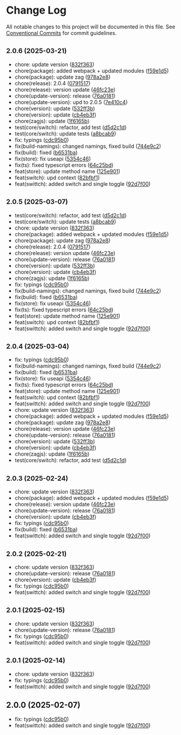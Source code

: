 # Change Log

All notable changes to this project will be documented in this file.
See [Conventional Commits](https://conventionalcommits.org) for commit guidelines.

## <small>2.0.6 (2025-03-21)</small>

* chore: update version ([832f363](https://gitlab.optimacros.com/fe/ui-kit/commit/832f363))
* chore(package): added webpack + updated modules ([f59e1d5](https://gitlab.optimacros.com/fe/ui-kit/commit/f59e1d5))
* chore(package): update zag ([978a2e8](https://gitlab.optimacros.com/fe/ui-kit/commit/978a2e8))
* chore(release): 2.0.4 ([0791517](https://gitlab.optimacros.com/fe/ui-kit/commit/0791517))
* chore(release): version update ([46fc23e](https://gitlab.optimacros.com/fe/ui-kit/commit/46fc23e))
* chore(update-version): release ([76a0181](https://gitlab.optimacros.com/fe/ui-kit/commit/76a0181))
* chore(update-version): upd to 2.0.5 ([7e410c4](https://gitlab.optimacros.com/fe/ui-kit/commit/7e410c4))
* chore(version): update ([532ff3b](https://gitlab.optimacros.com/fe/ui-kit/commit/532ff3b))
* chore(version): update ([cb4eb3f](https://gitlab.optimacros.com/fe/ui-kit/commit/cb4eb3f))
* chore(zagjs): update ([1f6165b](https://gitlab.optimacros.com/fe/ui-kit/commit/1f6165b))
* test(core/switch): refactor, add test ([d5d2c1d](https://gitlab.optimacros.com/fe/ui-kit/commit/d5d2c1d))
* test(core/switch): update tests ([a8bcab9](https://gitlab.optimacros.com/fe/ui-kit/commit/a8bcab9))
* fix: typings ([cdc95b0](https://gitlab.optimacros.com/fe/ui-kit/commit/cdc95b0))
* fix(build-namings): changed namings, fixed build ([744e9c2](https://gitlab.optimacros.com/fe/ui-kit/commit/744e9c2))
* fix(build): fixed ([b6531ba](https://gitlab.optimacros.com/fe/ui-kit/commit/b6531ba))
* fix(store): fix useapi ([5354c46](https://gitlab.optimacros.com/fe/ui-kit/commit/5354c46))
* fix(ts): fixed typescript errors ([64c25bd](https://gitlab.optimacros.com/fe/ui-kit/commit/64c25bd))
* feat(store): update method name ([125e901](https://gitlab.optimacros.com/fe/ui-kit/commit/125e901))
* feat(switch): upd context ([82bfbf1](https://gitlab.optimacros.com/fe/ui-kit/commit/82bfbf1))
* feat(swittch): added switch and single toggle ([92d7f00](https://gitlab.optimacros.com/fe/ui-kit/commit/92d7f00))





## <small>2.0.5 (2025-03-07)</small>

* test(core/switch): refactor, add test ([d5d2c1d](https://gitlab.optimacros.com/fe/ui-kit/commit/d5d2c1d))
* test(core/switch): update tests ([a8bcab9](https://gitlab.optimacros.com/fe/ui-kit/commit/a8bcab9))
* chore: update version ([832f363](https://gitlab.optimacros.com/fe/ui-kit/commit/832f363))
* chore(package): added webpack + updated modules ([f59e1d5](https://gitlab.optimacros.com/fe/ui-kit/commit/f59e1d5))
* chore(package): update zag ([978a2e8](https://gitlab.optimacros.com/fe/ui-kit/commit/978a2e8))
* chore(release): 2.0.4 ([0791517](https://gitlab.optimacros.com/fe/ui-kit/commit/0791517))
* chore(release): version update ([46fc23e](https://gitlab.optimacros.com/fe/ui-kit/commit/46fc23e))
* chore(update-version): release ([76a0181](https://gitlab.optimacros.com/fe/ui-kit/commit/76a0181))
* chore(version): update ([532ff3b](https://gitlab.optimacros.com/fe/ui-kit/commit/532ff3b))
* chore(version): update ([cb4eb3f](https://gitlab.optimacros.com/fe/ui-kit/commit/cb4eb3f))
* chore(zagjs): update ([1f6165b](https://gitlab.optimacros.com/fe/ui-kit/commit/1f6165b))
* fix: typings ([cdc95b0](https://gitlab.optimacros.com/fe/ui-kit/commit/cdc95b0))
* fix(build-namings): changed namings, fixed build ([744e9c2](https://gitlab.optimacros.com/fe/ui-kit/commit/744e9c2))
* fix(build): fixed ([b6531ba](https://gitlab.optimacros.com/fe/ui-kit/commit/b6531ba))
* fix(store): fix useapi ([5354c46](https://gitlab.optimacros.com/fe/ui-kit/commit/5354c46))
* fix(ts): fixed typescript errors ([64c25bd](https://gitlab.optimacros.com/fe/ui-kit/commit/64c25bd))
* feat(store): update method name ([125e901](https://gitlab.optimacros.com/fe/ui-kit/commit/125e901))
* feat(switch): upd context ([82bfbf1](https://gitlab.optimacros.com/fe/ui-kit/commit/82bfbf1))
* feat(swittch): added switch and single toggle ([92d7f00](https://gitlab.optimacros.com/fe/ui-kit/commit/92d7f00))





## <small>2.0.4 (2025-03-04)</small>

* fix: typings ([cdc95b0](https://gitlab.optimacros.com/fe/ui-kit/commit/cdc95b0))
* fix(build-namings): changed namings, fixed build ([744e9c2](https://gitlab.optimacros.com/fe/ui-kit/commit/744e9c2))
* fix(build): fixed ([b6531ba](https://gitlab.optimacros.com/fe/ui-kit/commit/b6531ba))
* fix(store): fix useapi ([5354c46](https://gitlab.optimacros.com/fe/ui-kit/commit/5354c46))
* fix(ts): fixed typescript errors ([64c25bd](https://gitlab.optimacros.com/fe/ui-kit/commit/64c25bd))
* feat(store): update method name ([125e901](https://gitlab.optimacros.com/fe/ui-kit/commit/125e901))
* feat(switch): upd context ([82bfbf1](https://gitlab.optimacros.com/fe/ui-kit/commit/82bfbf1))
* feat(swittch): added switch and single toggle ([92d7f00](https://gitlab.optimacros.com/fe/ui-kit/commit/92d7f00))
* chore: update version ([832f363](https://gitlab.optimacros.com/fe/ui-kit/commit/832f363))
* chore(package): added webpack + updated modules ([f59e1d5](https://gitlab.optimacros.com/fe/ui-kit/commit/f59e1d5))
* chore(package): update zag ([978a2e8](https://gitlab.optimacros.com/fe/ui-kit/commit/978a2e8))
* chore(release): version update ([46fc23e](https://gitlab.optimacros.com/fe/ui-kit/commit/46fc23e))
* chore(update-version): release ([76a0181](https://gitlab.optimacros.com/fe/ui-kit/commit/76a0181))
* chore(version): update ([532ff3b](https://gitlab.optimacros.com/fe/ui-kit/commit/532ff3b))
* chore(version): update ([cb4eb3f](https://gitlab.optimacros.com/fe/ui-kit/commit/cb4eb3f))
* chore(zagjs): update ([1f6165b](https://gitlab.optimacros.com/fe/ui-kit/commit/1f6165b))
* test(core/switch): refactor, add test ([d5d2c1d](https://gitlab.optimacros.com/fe/ui-kit/commit/d5d2c1d))





## <small>2.0.3 (2025-02-24)</small>

* chore: update version ([832f363](https://gitlab.optimacros.com/fe/ui-kit/commit/832f363))
* chore(package): added webpack + updated modules ([f59e1d5](https://gitlab.optimacros.com/fe/ui-kit/commit/f59e1d5))
* chore(release): version update ([46fc23e](https://gitlab.optimacros.com/fe/ui-kit/commit/46fc23e))
* chore(update-version): release ([76a0181](https://gitlab.optimacros.com/fe/ui-kit/commit/76a0181))
* chore(version): update ([cb4eb3f](https://gitlab.optimacros.com/fe/ui-kit/commit/cb4eb3f))
* fix: typings ([cdc95b0](https://gitlab.optimacros.com/fe/ui-kit/commit/cdc95b0))
* fix(build): fixed ([b6531ba](https://gitlab.optimacros.com/fe/ui-kit/commit/b6531ba))
* feat(swittch): added switch and single toggle ([92d7f00](https://gitlab.optimacros.com/fe/ui-kit/commit/92d7f00))





## <small>2.0.2 (2025-02-21)</small>

* chore: update version ([832f363](https://gitlab.optimacros.com/fe/ui-kit/commit/832f363))
* chore(update-version): release ([76a0181](https://gitlab.optimacros.com/fe/ui-kit/commit/76a0181))
* chore(version): update ([cb4eb3f](https://gitlab.optimacros.com/fe/ui-kit/commit/cb4eb3f))
* fix: typings ([cdc95b0](https://gitlab.optimacros.com/fe/ui-kit/commit/cdc95b0))
* feat(swittch): added switch and single toggle ([92d7f00](https://gitlab.optimacros.com/fe/ui-kit/commit/92d7f00))





## <small>2.0.1 (2025-02-15)</small>

* chore: update version ([832f363](https://gitlab.optimacros.com/fe/ui-kit/commit/832f363))
* chore(update-version): release ([76a0181](https://gitlab.optimacros.com/fe/ui-kit/commit/76a0181))
* fix: typings ([cdc95b0](https://gitlab.optimacros.com/fe/ui-kit/commit/cdc95b0))
* feat(swittch): added switch and single toggle ([92d7f00](https://gitlab.optimacros.com/fe/ui-kit/commit/92d7f00))





## <small>2.0.1 (2025-02-14)</small>

* chore: update version ([832f363](https://gitlab.optimacros.com/fe/ui-kit/commit/832f363))
* fix: typings ([cdc95b0](https://gitlab.optimacros.com/fe/ui-kit/commit/cdc95b0))
* feat(swittch): added switch and single toggle ([92d7f00](https://gitlab.optimacros.com/fe/ui-kit/commit/92d7f00))





## 2.0.0 (2025-02-07)

* fix: typings ([cdc95b0](https://gitlab.optimacros.com/fe/ui-kit/commit/cdc95b0))
* feat(swittch): added switch and single toggle ([92d7f00](https://gitlab.optimacros.com/fe/ui-kit/commit/92d7f00))
